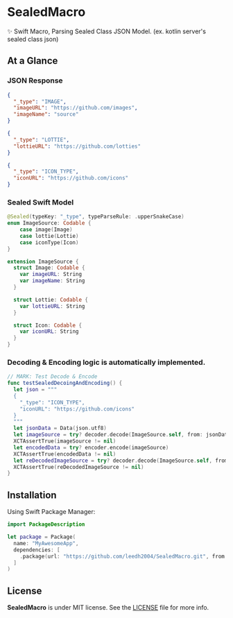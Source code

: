 # SealedMacro
✨ Swift Macro, Parsing Sealed Class JSON Model. (ex. kotlin server's sealed class json)

## At a Glance

### JSON Response
```json
{
  "_type": "IMAGE",
  "imageURL": "https://github.com/images",
  "imageName": "source"
}
```
```json
{
  "_type": "LOTTIE",
  "lottieURL": "https://github.com/lotties"
}
```
```json
{
  "_type": "ICON_TYPE",
  "iconURL": "https://github.com/icons"
}
```

### Sealed Swift Model

```swift
@Sealed(typeKey: "_type", typeParseRule: .upperSnakeCase)
enum ImageSource: Codable {
    case image(Image)
    case lottie(Lottie)
    case iconType(Icon)
}

extension ImageSource { 
  struct Image: Codable {
    var imageURL: String
    var imageName: String
  }

  struct Lottie: Codable {
    var lottieURL: String
  }

  struct Icon: Codable {
    var iconURL: String
  }
}
```

### Decoding & Encoding logic is automatically implemented.

```swift
// MARK: Test Decode & Encode 
func testSealedDecoingAndEncoding() {
  let json = """
  {
    "_type": "ICON_TYPE",
    "iconURL": "https://github.com/icons"
  }
  """
  let jsonData = Data(json.utf8)
  let imageSource = try? decoder.decode(ImageSource.self, from: jsonData)
  XCTAssertTrue(imageSource != nil)  
  let encodedData = try? encoder.encode(imageSource)
  XCTAssertTrue(encodedData != nil)
  let reDecodedImageSource = try? decoder.decode(ImageSource.self, from: encodedData!)  
  XCTAssertTrue(reDecodedImageSource != nil)
}
```
## Installation

Using Swift Package Manager:

```swift
import PackageDescription

let package = Package(
  name: "MyAwesomeApp",
  dependencies: [
    .package(url: "https://github.com/leedh2004/SealedMacro.git", from: "0.3.0")
  ]
)
```

## License
**SealedMacro** is under MIT license. See the [LICENSE](LICENSE) file for more info.
